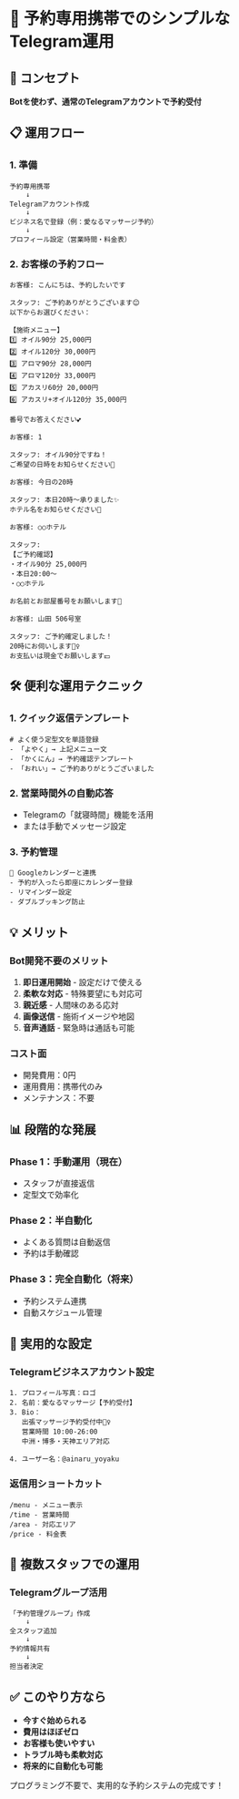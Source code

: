 # 📱 予約専用携帯でのシンプルなTelegram運用

## 🎯 コンセプト
**Botを使わず、通常のTelegramアカウントで予約受付**

## 📋 運用フロー

### 1. 準備
```
予約専用携帯
    ↓
Telegramアカウント作成
    ↓
ビジネス名で登録（例：愛なるマッサージ予約）
    ↓
プロフィール設定（営業時間・料金表）
```

### 2. お客様の予約フロー
```
お客様: こんにちは、予約したいです

スタッフ: ご予約ありがとうございます😊
以下からお選びください：

【施術メニュー】
1️⃣ オイル90分 25,000円
2️⃣ オイル120分 30,000円
3️⃣ アロマ90分 28,000円
4️⃣ アロマ120分 33,000円
5️⃣ アカスリ60分 20,000円
6️⃣ アカスリ+オイル120分 35,000円

番号でお答えください💕

お客様: 1

スタッフ: オイル90分ですね！
ご希望の日時をお知らせください📅

お客様: 今日の20時

スタッフ: 本日20時〜承りました✨
ホテル名をお知らせください🏨

お客様: ○○ホテル

スタッフ: 
【ご予約確認】
・オイル90分 25,000円
・本日20:00〜
・○○ホテル

お名前とお部屋番号をお願いします🌸

お客様: 山田 506号室

スタッフ: ご予約確定しました！
20時にお伺いします💆‍♀️
お支払いは現金でお願いします💴
```

## 🛠️ 便利な運用テクニック

### 1. クイック返信テンプレート
```
# よく使う定型文を単語登録
- 「よやく」→ 上記メニュー文
- 「かくにん」→ 予約確認テンプレート
- 「おれい」→ ご予約ありがとうございました
```

### 2. 営業時間外の自動応答
- Telegramの「就寝時間」機能を活用
- または手動でメッセージ設定

### 3. 予約管理
```
📅 Googleカレンダーと連携
- 予約が入ったら即座にカレンダー登録
- リマインダー設定
- ダブルブッキング防止
```

## 💡 メリット

### Bot開発不要のメリット
1. **即日運用開始** - 設定だけで使える
2. **柔軟な対応** - 特殊要望にも対応可
3. **親近感** - 人間味のある応対
4. **画像送信** - 施術イメージや地図
5. **音声通話** - 緊急時は通話も可能

### コスト面
- 開発費用：0円
- 運用費用：携帯代のみ
- メンテナンス：不要

## 📊 段階的な発展

### Phase 1：手動運用（現在）
- スタッフが直接返信
- 定型文で効率化

### Phase 2：半自動化
- よくある質問は自動返信
- 予約は手動確認

### Phase 3：完全自動化（将来）
- 予約システム連携
- 自動スケジュール管理

## 🔧 実用的な設定

### Telegramビジネスアカウント設定
```
1. プロフィール写真：ロゴ
2. 名前：愛なるマッサージ【予約受付】
3. Bio：
   出張マッサージ予約受付中💆‍♀️
   営業時間 10:00-26:00
   中洲・博多・天神エリア対応
   
4. ユーザー名：@ainaru_yoyaku
```

### 返信用ショートカット
```
/menu - メニュー表示
/time - 営業時間
/area - 対応エリア
/price - 料金表
```

## 📱 複数スタッフでの運用

### Telegramグループ活用
```
「予約管理グループ」作成
    ↓
全スタッフ追加
    ↓
予約情報共有
    ↓
担当者決定
```

## ✅ このやり方なら

- **今すぐ始められる**
- **費用はほぼゼロ**
- **お客様も使いやすい**
- **トラブル時も柔軟対応**
- **将来的に自動化も可能**

プログラミング不要で、実用的な予約システムの完成です！